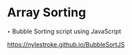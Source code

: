 # Array Sorting
‣ Bubble Sorting script using JavaScript

https://nylestroke.github.io/BubbleSortJS
